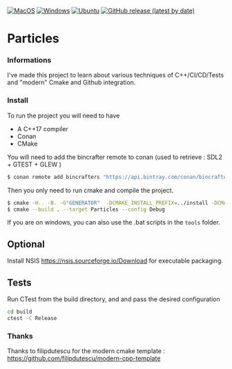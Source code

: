 [![MacOS](https://github.com/Paingouin/Particles/workflows/MacOS/badge.svg)](https://github.com/Paingouin/Particles/actions)
[![Windows](https://github.com/Paingouin/Particles/workflows/Windows/badge.svg)](https://github.com/Paingouin/Particles/actions)
[![Ubuntu](https://github.com/Paingouin/Particles/workflows/Ubuntu/badge.svg)](https://github.com/Paingouin/Particles/actions)
[![GitHub release (latest by date)](https://img.shields.io/github/v/release/Paingouin/Particles)](https://github.com/Paingouin/Particles/releases)

# Particles

### Informations

I've made this project to learn about various techniques of C++/CI/CD/Tests and "modern" Cmake and Github integration.

### Install

To run the project you will need to have 
* A C++17 compiler
* Conan 
* CMake

You will need to add the bincrafter remote to conan (used to retrieve : SDL2 +  GTEST +  GLEW ) 
````bash
$ conan remote add bincrafters "https://api.bintray.com/conan/bincrafters/public-conan"
````

Then you only need to run cmake and compile the project.
````bash
$ cmake -H.. -B. -G"GENERATOR"  -DCMAKE_INSTALL_PREFIX=../install -DCMAKE_BUILD_TYPE=Debug
$ cmake --build . --target Particles --config Debug
````

If you are on windows, you can also use the .bat scripts in the `tools` folder.

## Optional

Install NSIS https://nsis.sourceforge.io/Download for executable packaging.

## Tests

Run CTest from the build directory, and and pass the desired configuration

````bash
cd build 
ctest -C Release 
````

### Thanks
Thanks to filipdutescu for the modern cmake template : https://github.com/filipdutescu/modern-cpp-template
